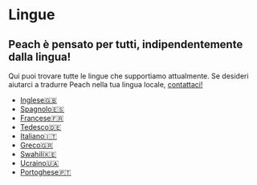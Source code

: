 # Lingue

## Peach è pensato per tutti, indipendentemente dalla lingua!

Qui puoi trovare tutte le lingue che supportiamo attualmente.
Se desideri aiutarci a tradurre Peach nella tua lingua locale, [contattaci!](mailto:hello@peachbitcoin.com)

- [Inglese🇬🇧](/)
- [Spagnolo🇪🇸](/es)
- [Francese🇫🇷](/fr)
- [Tedesco🇩🇪](/de)
- [Italiano🇮🇹](/it)
- [Greco🇬🇷](/el)
- [Swahili🇰🇪](/sw)
- [Ucraino🇺🇦](/uk)
- [Portoghese🇵🇹](/pt)
